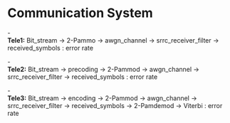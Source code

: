 # Communication System
-<br />**Tele1:** Bit_stream -> 2-Pammo -> awgn_channel -> srrc_receiver_filter -> received_symbols : error rate

-<br />**Tele2:** Bit_stream -> precoding -> 2-Pammod -> awgn_channel -> srrc_receiver_filter -> received_symbols : error rate

-<br />**Tele3:** Bit_stream -> encoding -> 2-Pammod -> awgn_channel -> srrc_receiver_filter -> received_symbols -> 2-Pamdemod -> Viterbi : error rate

